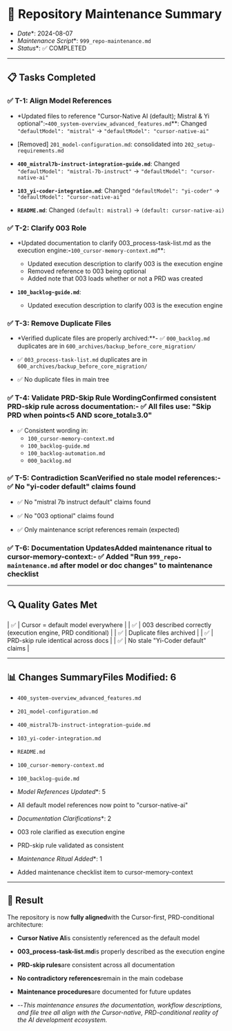 <!-- CONTEXT_REFERENCE: 400_context-priority-guide.md -->
<!-- MODULE_REFERENCE: 400_migration-upgrade-guide.md -->
<!-- MODULE_REFERENCE: 400_testing-strategy-guide.md -->
<!-- MODULE_REFERENCE: docs/100_ai-development-ecosystem.md -->

# 🔧 Repository Maintenance Summary

- *Date**: 2024-08-07
- *Maintenance Script**: `999_repo-maintenance.md`
- *Status**: ✅ COMPLETED

- --

## 📋 Tasks Completed

### ✅ T-1: Align Model References

- *Updated files to reference "Cursor-Native AI (default); Mistral & Yi optional":**-**`400_system-overview_advanced_features.md`**: Changed `"defaultModel": "mistral"` → `"defaultModel": "cursor-native-ai"`

- [Removed] `201_model-configuration.md`: consolidated into `202_setup-requirements.md`

- **`400_mistral7b-instruct-integration-guide.md`**: Changed `"defaultModel": "mistral-7b-instruct"` → `"defaultModel": "cursor-native-ai"`

- **`103_yi-coder-integration.md`**: Changed `"defaultModel": "yi-coder"` → `"defaultModel": "cursor-native-ai"`

- **`README.md`**: Changed `(default: mistral)` → `(default: cursor-native-ai)`

### ✅ T-2: Clarify 003 Role

- *Updated documentation to clarify 003_process-task-list.md as the execution engine:**-**`100_cursor-memory-context.md`**:
  - Updated execution description to clarify 003 is the execution engine
  - Removed reference to 003 being optional
  - Added note that 003 loads whether or not a PRD was created

- **`100_backlog-guide.md`**:
  - Updated execution description to clarify 003 is the execution engine

### ✅ T-3: Remove Duplicate Files

- *Verified duplicate files are properly archived:**- ✅ `000_backlog.md` duplicates are in `600_archives/backup_before_core_migration/`

- ✅ `003_process-task-list.md` duplicates are in `600_archives/backup_before_core_migration/`

- ✅ No duplicate files in main tree

### ✅ T-4: Validate PRD-Skip Rule Wording**Confirmed consistent PRD-skip rule across documentation:**- ✅ All files use: "Skip PRD when points<5 AND score_total≥3.0"

- ✅ Consistent wording in:
  - `100_cursor-memory-context.md`
  - `100_backlog-guide.md`
  - `100_backlog-automation.md`
  - `000_backlog.md`

### ✅ T-5: Contradiction Scan**Verified no stale model references:**- ✅ No "yi-coder default" claims found

- ✅ No "mistral 7b instruct default" claims found

- ✅ No "003 optional" claims found

- ✅ Only maintenance script references remain (expected)

### ✅ T-6: Documentation Updates**Added maintenance ritual to cursor-memory-context:**- ✅ Added "Run `999_repo-maintenance.md` after model or doc changes" to maintenance checklist

- --

## 🔍 Quality Gates Met

| ✅ | Cursor = default model everywhere |
| ✅ | 003 described correctly (execution engine, PRD conditional) |
| ✅ | Duplicate files archived |
| ✅ | PRD-skip rule identical across docs |
| ✅ | No stale "Yi-Coder default" claims |

- --

## 📊 Changes Summary**Files Modified**: 6

- `400_system-overview_advanced_features.md`

- `201_model-configuration.md`

- `400_mistral7b-instruct-integration-guide.md`

- `103_yi-coder-integration.md`

- `README.md`

- `100_cursor-memory-context.md`

- `100_backlog-guide.md`

- *Model References Updated**: 5

- All default model references now point to "cursor-native-ai"

- *Documentation Clarifications**: 2

- 003 role clarified as execution engine

- PRD-skip rule validated as consistent

- *Maintenance Ritual Added**: 1

- Added maintenance checklist item to cursor-memory-context

- --

## 🎯 Result

The repository is now **fully aligned**with the Cursor-first, PRD-conditional architecture:

- **Cursor Native AI**is consistently referenced as the default model

- **003_process-task-list.md**is properly described as the execution engine

- **PRD-skip rules**are consistent across all documentation

- **No contradictory references**remain in the main codebase

- **Maintenance procedures**are documented for future updates

- --*This maintenance ensures the documentation, workflow descriptions, and file tree all align with the Cursor-native,
PRD-conditional reality of the AI development ecosystem.*
